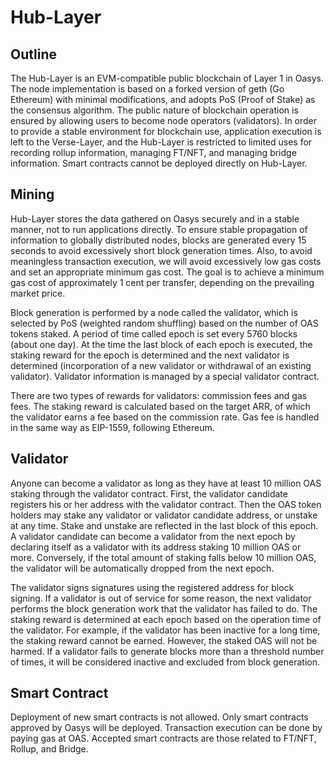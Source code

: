 ---
---

# Hub-Layer

## Outline
The Hub-Layer is an EVM-compatible public blockchain of Layer 1 in Oasys. The node implementation is based on a forked version of geth (Go Ethereum) with minimal modifications, and adopts PoS (Proof of Stake) as the consensus algorithm. The public nature of blockchain operation is ensured by allowing users to become node operators (validators). In order to provide a stable environment for blockchain use, application execution is left to the Verse-Layer, and the Hub-Layer is restricted to limited uses for recording rollup information, managing FT/NFT, and managing bridge information. Smart contracts cannot be deployed directly on Hub-Layer.

## Mining
Hub-Layer stores the data gathered on Oasys securely and in a stable manner, not to run applications directly. To ensure stable propagation of information to globally distributed nodes, blocks are generated every 15 seconds to avoid excessively short block generation times. Also, to avoid meaningless transaction execution, we will avoid excessively low gas costs and set an appropriate minimum gas cost. The goal is to achieve a minimum gas cost of approximately 1 cent per transfer, depending on the prevailing market price.

Block generation is performed by a node called the validator, which is selected by PoS (weighted random shuffling) based on the number of OAS tokens staked. A period of time called epoch is set every 5760 blocks (about one day). At the time the last block of each epoch is executed, the staking reward for the epoch is determined and the next validator is determined (incorporation of a new validator or withdrawal of an existing validator). Validator information is managed by a special validator contract.

There are two types of rewards for validators: commission fees and gas fees. The staking reward is calculated based on the target ARR, of which the validator earns a fee based on the commission rate. Gas fee is handled in the same way as EIP-1559, following Ethereum.

## Validator
Anyone can become a validator as long as they have at least 10 million OAS staking through the validator contract. First, the validator candidate registers his or her address with the validator contract. Then the OAS token holders may stake any validator or validator candidate address, or unstake at any time. Stake and unstake are reflected in the last block of this epoch. A validator candidate can become a validator from the next epoch by declaring itself as a validator with its address staking 10 million OAS or more. Conversely, if the total amount of staking falls below 10 million OAS, the validator will be automatically dropped from the next epoch.

The validator signs signatures using the registered address for block signing. If a validator is out of service for some reason, the next validator performs the block generation work that the validator has failed to do. The staking reward is determined at each epoch based on the operation time of the validator. For example, if the validator has been inactive for a long time, the staking reward cannot be earned. However, the staked OAS will not be harmed. If a validator fails to generate blocks more than a threshold number of times, it will be considered inactive and excluded from block generation.

## Smart Contract
Deployment of new smart contracts is not allowed. Only smart contracts approved by Oasys will be deployed. Transaction execution can be done by paying gas at OAS. Accepted smart contracts are those related to FT/NFT, Rollup, and Bridge.